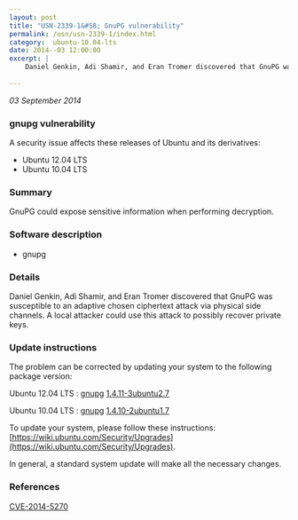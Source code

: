 ```yaml
---
layout: post
title: "USN-2339-1&#58; GnuPG vulnerability"
permalink: /usn/usn-2339-1/index.html
category:  ubuntu-10.04-lts
date: 2014--03 12:00:00
excerpt: |
    Daniel Genkin, Adi Shamir, and Eran Tromer discovered that GnuPG was susceptible to an adaptive chosen ciphertext attack via physical side channels. A local attacker could use this attack to possibly recover private keys. 
    
--- 
```

 
 

*03 September 2014*

### gnupg vulnerability

A security issue affects these releases of Ubuntu and its derivatives:

* Ubuntu 12.04 LTS
* Ubuntu 10.04 LTS

### Summary

GnuPG could expose sensitive information when performing decryption. 

### Software description

* gnupg 

### Details

Daniel Genkin, Adi Shamir, and Eran Tromer discovered that GnuPG was susceptible to an adaptive chosen ciphertext attack via physical side channels. A local attacker could use this attack to possibly recover private keys. 

### Update instructions

The problem can be corrected by updating your system to the following package version:

Ubuntu 12.04 LTS
 : [gnupg](https://launchpad.net/ubuntu/+source/gnupg) <span> [1.4.11-3ubuntu2.7](https://launchpad.net/ubuntu/+source/gnupg/1.4.11-3ubuntu2.7) </span> 

Ubuntu 10.04 LTS
 : [gnupg](https://launchpad.net/ubuntu/+source/gnupg) <span> [1.4.10-2ubuntu1.7](https://launchpad.net/ubuntu/+source/gnupg/1.4.10-2ubuntu1.7) </span> 

To update your system, please follow these instructions: [https://wiki.ubuntu.com/Security/Upgrades](https://wiki.ubuntu.com/Security/Upgrades).

In general, a standard system update will make all the necessary changes. 

### References

 
 [CVE-2014-5270](http://people.ubuntu.com/~ubuntu-security/cve/CVE-2014-5270)
 

